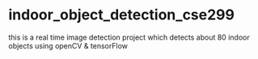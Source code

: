 # indoor_object_detection_cse299
this is a real time image detection project which detects about 80 indoor objects using openCV & tensorFlow
